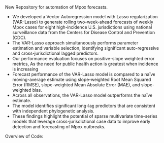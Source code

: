 ﻿New Repository for automation of Mpox forecasts. 
 - We developed a Vector Autoregression model with Lasso regularization (VAR-Lasso) to generate rolling two-week-ahead forecasts of weekly Mpox cases for eight high-incidence U.S. jurisdictions using national surveillance data from the Centers for Disease Control and Prevention (CDC).
 - The VAR-Lasso approach simultaneously performs parameter estimation and variable selection, identifying significant auto-regressive and cross-jurisdictional lagged predictors.
 - Our performance evaluation focuses on positive-slope weighted error metrics, As the need for public health action is greatest when incidence is increasing
 - Forecast performance of the VAR-Lasso model is compared to a naïve moving-average estimate using slope-weighted Root Mean Squared Error (RMSE), slope-weighted Mean Absolute Error (MAE), and slope-weighted bias.
 - Across all observations, the VAR-Lasso model outperforms the naïve estimate.
 - The model identifies significant long-lag predictors that are consistent with independent phylogenetic analysis.
 - These findings highlight the potential of sparse multivariate time-series models that leverage cross-jurisdictional case data to improve early detection and forecasting of Mpox outbreaks.

Overview of Code:

